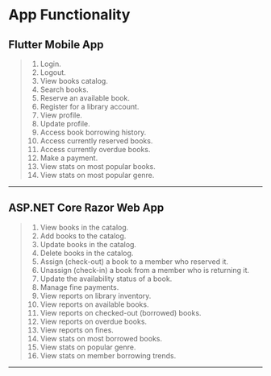 # App Functionality


## Flutter Mobile App

> 1. Login.
> 2. Logout.
> 3. View books catalog.
> 4. Search books.
> 5. Reserve an available book.
> 6. Register for a library account.
> 7. View profile.
> 8. Update profile.
> 9. Access book borrowing history.
> 10. Access currently reserved books.
> 11. Access currently overdue books.
> 12. Make a payment.
> 13. View stats on most popular books.
> 14. View stats on most popular genre.

---

## ASP.NET Core Razor Web App

> 1. View books in the catalog.
> 2. Add books to the catalog.
> 3. Update books in the catalog.
> 4. Delete books in the catalog.
> 5. Assign (check-out) a book to a member who reserved it.
> 6. Unassign (check-in) a book from a member who is returning it.
> 7. Update the availability status of a book.
> 8. Manage fine payments.
> 9. View reports on library inventory.
> 10. View reports on available books.
> 11. View reports on checked-out (borrowed) books.
> 12. View reports on overdue books.
> 13. View reports on fines.
> 14. View stats on most borrowed books.
> 15. View stats on popular genre.
> 16. View stats on member borrowing trends.

---